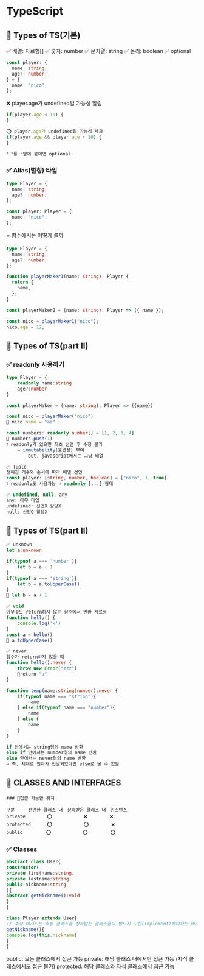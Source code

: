 # TypeScript

## 📌 Types of TS(기본)

✅ 배열: 자료형[]
✅ 숫자: number
✅ 문자열: string
✅ 논리: boolean
✅ optional

```typescript
const player: {
  name: string;
  age?: number;
} = {
  name: "nico",
};
```

❌ player.age가 undefined일 가능성 알림

```typescript
if(player.age < 10) {
}

⭕ player.age가 undefined일 가능성 체크
if(player.age && player.age < 10) {
}

❗ ?를 :앞에 붙이면 optional
```

### ✅ Alias(별칭) 타입

```typescript
type Player = {
  name: string;
  age?: number;
};

const player: Player = {
  name: "nico",
};
```

⭐ 함수에서는 어떻게 쓸까

```typescript
type Player = {
  name: string;
  age?: number;
};

function playerMaker1(name: string): Player {
  return {
    name,
  };
}

const playerMaker2 = (name: string): Player => ({ name });

const nico = playerMaker1("nico");
nico.age = 12;
```

## 📌 Types of TS(part II)

### ✅ readonly 사용하기

```typescript
type Player = {
    readonly name:string
    age?:number
}

const playerMaker = (name: string): Player => ({name})

const nico = playerMaker("nico")
🚫 nico.name = "aa"
```

```typescript
const numbers: readonly number[] = [1, 2, 3, 4]
🚫 numbers.push(1)
❗ readonly가 있으면 최초 선언 후 수정 불가
    ⇒ immutability(불변성) 부여
        but, javascript에서는 그냥 배열

✅ Tuple
정해진 개수와 순서에 따라 배열 선언
const player: [string, number, boolean] = ["nico", 1, true]
❗ readonly도 사용가능 ⇒ readonly [...] 형태

✅ undefined, null, any
any: 아무 타입
undefined: 선언X 할당X
null: 선언O 할당X
```

## 📌 Types of TS(part II)

```typescript
✅ unknown
let a:unknown

if(typeof a === 'number'){
    let b = a + 1
}
if(typeof a === 'string'){
    let b = a.toUpperCase()
}
🚫 let b = a + 1

✅ void
아무것도 return하지 않는 함수에서 반환 자료형
function hello() {
    console.log('x')
}
const a = hello()
🚫 a.toUpperCase()

✅ never
함수가 return하지 않을 때
function hello():never {
    throw new Error("zzz")
    🚫return "a"
}

function temp(name:string|number):never {
    if(typeof name === "string"){
        name
    } else if(typeof name === "number"){
        name
    } else {
        name
    }
}

if 안에서는 string형의 name 반환
else if 안에서는 number형의 name 반환
else 안에서는 never형의 name 반환
⇒ 즉, 제대로 인자가 전달되었다면 else로 올 수 없음
```

##  📌 CLASSES AND INTERFACES

```
### 📌접근 가능한 위치

구분　　　선언한 클래스 내　상속받은 클래스 내　인스턴스
private 　 　　 ⭕　　　　　　　❌　　　　　❌
protected 　　　⭕　　　　　　　⭕　　　　　❌
public　　　　  ⭕　　　　　　　⭕　　　　　⭕
```
### ✅ Classes
```typescript
abstract class User{
constructor(
private firstname:string,
private lastname:string,
public nickname:string
){
abstract getNickname():void
}
}

class Player extends User{
// 추상 메서드는 추상 클래스를 상속받는 클래스들이 반드시 구현(implement)해야하는 메서드이다.
getNickname(){
console.log(this.nickname)
}
}
```
public: 모든 클래스에서 접근 가능
private: 해당 클래스 내에서만 접근 가능 (자식 클래스에서도 접근 불가)
protected: 해당 클래스와 자식 클래스에서 접근 가능


